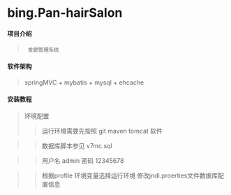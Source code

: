 # bing.Pan-hairSalon

#### 项目介绍
>      发廊管理系统

#### 软件架构
> springMVC + mybatis + mysql + ehcache


#### 安装教程
> 环境配置
>> 运行环境需要先按照 git maven tomcat 软件

>> 数据库脚本参见 v7mc.sql

>> 用户名 admin 密码 12345678

>> 根据profile 环境变量选择运行环境 修改jndi.proerties文件数据库配置信息





